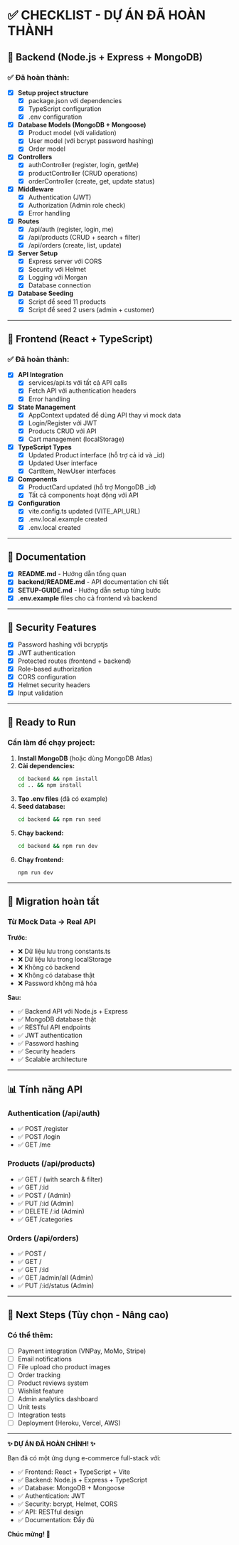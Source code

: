 # ✅ CHECKLIST - DỰ ÁN ĐÃ HOÀN THÀNH

## 🎯 Backend (Node.js + Express + MongoDB)

### ✅ Đã hoàn thành:

- [x] **Setup project structure**
  - [x] package.json với dependencies
  - [x] TypeScript configuration
  - [x] .env configuration

- [x] **Database Models (MongoDB + Mongoose)**
  - [x] Product model (với validation)
  - [x] User model (với bcrypt password hashing)
  - [x] Order model

- [x] **Controllers**
  - [x] authController (register, login, getMe)
  - [x] productController (CRUD operations)
  - [x] orderController (create, get, update status)

- [x] **Middleware**
  - [x] Authentication (JWT)
  - [x] Authorization (Admin role check)
  - [x] Error handling

- [x] **Routes**
  - [x] /api/auth (register, login, me)
  - [x] /api/products (CRUD + search + filter)
  - [x] /api/orders (create, list, update)

- [x] **Server Setup**
  - [x] Express server với CORS
  - [x] Security với Helmet
  - [x] Logging với Morgan
  - [x] Database connection

- [x] **Database Seeding**
  - [x] Script để seed 11 products
  - [x] Script để seed 2 users (admin + customer)

---

## 🎨 Frontend (React + TypeScript)

### ✅ Đã hoàn thành:

- [x] **API Integration**
  - [x] services/api.ts với tất cả API calls
  - [x] Fetch API với authentication headers
  - [x] Error handling

- [x] **State Management**
  - [x] AppContext updated để dùng API thay vì mock data
  - [x] Login/Register với JWT
  - [x] Products CRUD với API
  - [x] Cart management (localStorage)

- [x] **TypeScript Types**
  - [x] Updated Product interface (hỗ trợ cả id và _id)
  - [x] Updated User interface
  - [x] CartItem, NewUser interfaces

- [x] **Components**
  - [x] ProductCard updated (hỗ trợ MongoDB _id)
  - [x] Tất cả components hoạt động với API

- [x] **Configuration**
  - [x] vite.config.ts updated (VITE_API_URL)
  - [x] .env.local.example created
  - [x] .env.local created

---

## 📝 Documentation

- [x] **README.md** - Hướng dẫn tổng quan
- [x] **backend/README.md** - API documentation chi tiết
- [x] **SETUP-GUIDE.md** - Hướng dẫn setup từng bước
- [x] **.env.example** files cho cả frontend và backend

---

## 🔐 Security Features

- [x] Password hashing với bcryptjs
- [x] JWT authentication
- [x] Protected routes (frontend + backend)
- [x] Role-based authorization
- [x] CORS configuration
- [x] Helmet security headers
- [x] Input validation

---

## 🚀 Ready to Run

### Cần làm để chạy project:

1. **Install MongoDB** (hoặc dùng MongoDB Atlas)
2. **Cài dependencies:**
   ```bash
   cd backend && npm install
   cd .. && npm install
   ```
3. **Tạo .env files** (đã có example)
4. **Seed database:**
   ```bash
   cd backend && npm run seed
   ```
5. **Chạy backend:**
   ```bash
   cd backend && npm run dev
   ```
6. **Chạy frontend:**
   ```bash
   npm run dev
   ```

---

## 🎉 Migration hoàn tất

### Từ Mock Data → Real API

**Trước:**
- ❌ Dữ liệu lưu trong constants.ts
- ❌ Dữ liệu lưu trong localStorage
- ❌ Không có backend
- ❌ Không có database thật
- ❌ Password không mã hóa

**Sau:**
- ✅ Backend API với Node.js + Express
- ✅ MongoDB database thật
- ✅ RESTful API endpoints
- ✅ JWT authentication
- ✅ Password hashing
- ✅ Security headers
- ✅ Scalable architecture

---

## 📊 Tính năng API

### Authentication (/api/auth)
- ✅ POST /register
- ✅ POST /login
- ✅ GET /me

### Products (/api/products)
- ✅ GET / (with search & filter)
- ✅ GET /:id
- ✅ POST / (Admin)
- ✅ PUT /:id (Admin)
- ✅ DELETE /:id (Admin)
- ✅ GET /categories

### Orders (/api/orders)
- ✅ POST /
- ✅ GET /
- ✅ GET /:id
- ✅ GET /admin/all (Admin)
- ✅ PUT /:id/status (Admin)

---

## 🎯 Next Steps (Tùy chọn - Nâng cao)

### Có thể thêm:
- [ ] Payment integration (VNPay, MoMo, Stripe)
- [ ] Email notifications
- [ ] File upload cho product images
- [ ] Order tracking
- [ ] Product reviews system
- [ ] Wishlist feature
- [ ] Admin analytics dashboard
- [ ] Unit tests
- [ ] Integration tests
- [ ] Deployment (Heroku, Vercel, AWS)

---

**✨ DỰ ÁN ĐÃ HOÀN CHỈNH! ✨**

Bạn đã có một ứng dụng e-commerce full-stack với:
- ✅ Frontend: React + TypeScript + Vite
- ✅ Backend: Node.js + Express + TypeScript
- ✅ Database: MongoDB + Mongoose
- ✅ Authentication: JWT
- ✅ Security: bcrypt, Helmet, CORS
- ✅ API: RESTful design
- ✅ Documentation: Đầy đủ

**Chúc mừng! 🎊**
